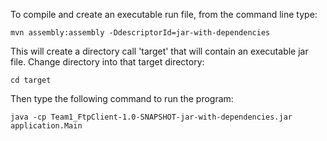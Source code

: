 To compile and create an executable run file, from the command line type:

`mvn assembly:assembly -DdescriptorId=jar-with-dependencies`

This will create a directory call 'target' that will contain an executable jar file.
Change directory into that target directory:

`cd target`

Then type the following command to run the program:

`java -cp Team1_FtpClient-1.0-SNAPSHOT-jar-with-dependencies.jar application.Main`
